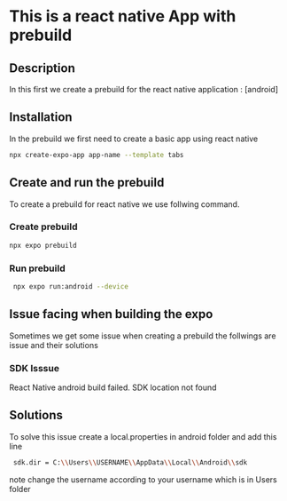 # This is a react native App with prebuild



## Description
In this first we create a prebuild for the react native application : [android]


## Installation

In the prebuild we first need to create a basic app using react native

```sh
npx create-expo-app app-name --template tabs   
```

## Create and run the prebuild

To create a prebuild for react native we use follwing command.

### Create prebuild

```sh
npx expo prebuild  
```

### Run prebuild

```sh
 npx expo run:android --device  
```

## Issue facing when building the expo

Sometimes we get some issue when creating a prebuild the follwings are issue and their solutions

### SDK Isssue

React Native android build failed. SDK location not found

## Solutions
To solve this issue create a  local.properties in android folder and add this line

```sh
 sdk.dir = C:\\Users\\USERNAME\\AppData\\Local\\Android\\sdk
```
note change the username according to your username which is in Users folder 







